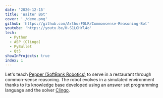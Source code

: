 ```yaml
---
date: '2020-12-15'
title: 'Waiter Bot'
cover: './demo.png'
github: 'https://github.com/ArthurFDLR/Commonsense-Reasoning-Bot'
youtube: 'https://youtu.be/H-S1LGHYl4o'
tech:
  - Python
  - ASP (Clingo)
  - PyBullet
  - Qt5
showInProjects: true
index: 1
---
```


Let's teach [Pepper (SoftBank Robotics)](https://www.softbankrobotics.com/emea/en/pepper) to serve in a restaurant through common-sense reasoning. The robot evolves in a simulated environment thanks to its knowledge base developed using an answer set programming language and the solver [Clingo](https://potassco.org/clingo/).
